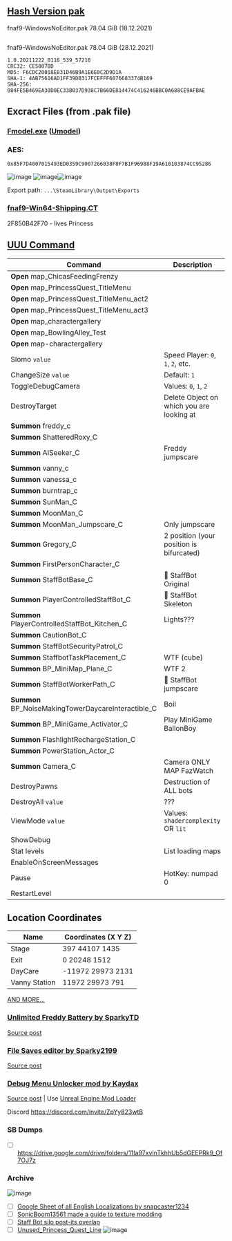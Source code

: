 ## [Hash Version pak](https://steamdb.info/depot/747661/manifests)
fnaf9-WindowsNoEditor.pak 78.04 GiB (18.12.2021)
```
```
fnaf9-WindowsNoEditor.pak 78.04 GiB (28.12.2021)
```
1.0.20211222_0116_539_57216
CRC32: CE5807BD
MD5: F6CDC20018E831D46B9A1E6E0C2D9D1A
SHA-1: 4AB75616AD1FF39DB317FCEFFF6076683374B169
SHA-256: 084FE5B469EA30D0EC33B037D938C7B66DE814474C416246BBC0A688CE9AFBAE
```
## Excract Files (from .pak file)
### [Fmodel.exe](https://github.com/iAmAsval/FModel) ([Umodel](https://github.com/gildor2/UEViewer))
### AES:
```
0x85F7D4007015493ED0359C9007266038F8F7B1F96988F19A610103874CC95286
```

![image](https://user-images.githubusercontent.com/87380272/147861521-84196a24-23cb-4113-88cf-2dbc39fbe9b3.png) ![image](https://user-images.githubusercontent.com/87380272/148217524-8802ec65-e574-4e00-a1e7-da5c1578f08f.png)![image](https://user-images.githubusercontent.com/87380272/148392384-eef459f1-c1e2-4a80-bca3-f2f089870bf1.png)


Export path: `...\SteamLibrary\Output\Exports`

### [fnaf9-Win64-Shipping.CT](https://fearlessrevolution.com/viewtopic.php?f=4&t=18579&sid=018e92b24a2b6215f5840700a6a6c51c)
2F850B42F70 - lives Princess

## [UUU Command](https://framedsc.com/GeneralGuides/universal_ue4_consoleunlocker.htm)
| Command | Description |
|---|-----------|
| **Open** map_ChicasFeedingFrenzy | 
| **Open** map_PrincessQuest_TitleMenu | 
| **Open** map_PrincessQuest_TitleMenu_act2 |
| **Open** map_PrincessQuest_TitleMenu_act3 |
| **Open** map_charactergallery |
| **Open** map_BowlingAlley_Test |
| **Open** map-charactergallery |
| Slomo `value` | Speed Player: `0`, `1`, `2`, etc. |
| ChangeSize `value` | Default: `1`|
| ToggleDebugCamera | Values: `0`, `1`, `2` |
| DestroyTarget | Delete Object on which you are looking at |
| **Summon** freddy_c |
| **Summon** ShatteredRoxy_C |
| **Summon** AISeeker_C | Freddy jumpscare |
| **Summon** vanny_c |
| **Summon** vanessa_c |
| **Summon** burntrap_c |
| **Summon** SunMan_C |
| **Summon** MoonMan_C |
| **Summon** MoonMan_Jumpscare_C | Only jumpscare |
| **Summon** Gregory_C | 2 position (your position is bifurcated) |
| **Summon** FirstPersonCharacter_C |
| **Summon** StaffBotBase_C| :robot: StaffBot Original |
| **Summon** PlayerControlledStaffBot_C | :robot: StaffBot Skeleton |
| **Summon** PlayerControlledStaffBot_Kitchen_C | Lights??? |
| **Summon** CautionBot_C | 
| **Summon** StaffBotSecurityPatrol_C |
| **Summon** StaffbotTaskPlacement_C | WTF (cube) |
| **Summon** BP_MiniMap_Plane_C | WTF 2 |
| **Summon** StaffBotWorkerPath_C | :robot: StaffBot jumpscare |
| **Summon** BP_NoiseMakingTowerDaycareInteractible_C | Boil |
| **Summon** BP_MiniGame_Activator_C | Play MiniGame BallonBoy |
| **Summon** FlashlightRechargeStation_C |
| **Summon** PowerStation_Actor_C | 
| **Summon** Camera_C | Camera ONLY MAP FazWatch |
| DestroyPawns | Destruction of ALL bots |
| DestroyAll `value` | ??? |
| ViewMode `value` | Values: `shadercomplexity` OR `lit`  |
| ShowDebug |
| Stat levels | List loading maps |
| EnableOnScreenMessages
| Pause | HotKey: numpad 0 |
| RestartLevel |

## Location Coordinates
| Name | Coordinates (X Y Z) |
|---|-----------|
| Stage | 397 44107 1435 |
| Exit | 0 20248 1512 |
| DayCare | -11972 29973 2131 |
| Vanny Station | 11972 29973 791 |
[AND MORE...](https://miro.com/app/board/o9J_lLsvX7I=/?moveToWidget=3458764515942414658&cot=14)

### [Unlimited Freddy Battery by SparkyTD](https://github.com/SparkyTD/unlimited-freddy-battery)
[Source post](https://www.reddit.com/r/technicalFNaF/comments/rx5al6/i_made_a_c_library_that_can_read_modify_and_write/)

### [File Saves editor by Sparky2199](https://github.com/SparkyTD/UnrealEngine.Gvas)
[Source post](https://www.reddit.com/r/technicalFNaF/comments/rx5al6/i_made_a_c_library_that_can_read_modify_and_write/)

### [Debug Menu Unlocker mod by Kaydax](https://github.com/Kaydax/DebugMenuUnlocker)
[Source post](https://www.reddit.com/r/technicalFNaF/comments/rrnp4x/debug_menu_unlocker_mod_mod_loader_for_security/) | Use [Unreal Engine Mod Loader](https://github.com/RussellJerome/UnrealModLoader)

Discord https://discord.com/invite/ZpYy823wtB

### SB Dumps
- [ ] https://drive.google.com/drive/folders/11Ia97xvInTkhhUb5dGEEPRk9_Of7OJ7z
### Archive
![image](https://user-images.githubusercontent.com/87380272/148230542-d2270a2e-1ef6-40f9-be41-201808c614a8.png)

- [ ] [Google Sheet of all English Localizations by snapcaster1234](https://docs.google.com/spreadsheets/d/1pRjWLy10mDfU-qfq481yINxZkprBCezYtKIwluHfU-A/edit#gid=1188312104)
- [ ] [SonicBoom13561 made a guide to texture modding](https://docs.google.com/document/d/1LZ3hHpNYAug7EtTcuXXcNdJjf6m8rsLaOncWLSnumE8/edit)
- [ ] [Staff Bot silo post-its overlap](https://docs.google.com/presentation/d/1SAlpa423Qha4vEInVoNIloI3uKCHkqM1/edit#slide=id.g10b35c89914_0_0)
- [ ] [Unused_Princess_Quest_Line](https://www.reddit.com/r/technicalFNaF/comments/jjchxv/unused_princess_quest_line_from_malhare_that/?sort=new)
![image](https://user-images.githubusercontent.com/87380272/148106633-66351ac9-2763-48f6-a610-36f6d3c8d6ee.png)
